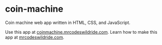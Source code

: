 # coin-machine

Coin machine web app written in HTML, CSS, and JavaScript.

Use this app at [coinmachine.mrcodeswildride.com](https://coinmachine.mrcodeswildride.com/).
Learn how to make this app at [mrcodeswildride.com](https://www.mrcodeswildride.com/).